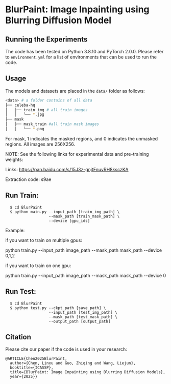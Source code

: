 
# BlurPaint: Image Inpainting using Blurring Diffusion Model


## Running the Experiments
The code has been tested on Python 3.8.10 and PyTorch 2.0.0. 
Please refer to `environment.yml` for a list of environments that can be used to run the code.

## Usage

The models and datasets are placed in the `data/` folder as follows:
```bash
<data> # a folder contains of all data
├── celeba-hq 
│   ├── train_img # all train images
│   │   └── *.jpg
├── mask 
│   ├── mask_train #all train mask images
│   │   └── *.png
```
For mask, 1 indicates the masked regions, and 0 indicates the unmasked
regions. All images are 256X256.

NOTE: See the following links for experimental data and pre-training weights:

Links: https://pan.baidu.com/s/15J3z-gnjtFnuvRH8ksczKA 

Extraction code: s9ae 

## Run Train:

```
  $ cd BlurPaint
  $ python main.py --input_path [train_img_path] \
                   --mask_path [train_mask_path] \
                   --device [gpu_ids]
```
Example:

if you want to train on multiple gpus:

python train.py --input_path image_path --mask_path mask_path --device 0,1,2

if you want to train on one gpu:

python train.py --input_path image_path --mask_path mask_path --device 0


## Run Test:
```
  $ cd BlurPaint
  $ python test.py --ckpt_path [save_path] \
                   --input_path [test_img_path] \
                   --mask_path [test_mask_path] \
                   --output_path [output_path]
```
## Citation
Please cite our paper if the code is used in your research:
```
@ARTICLE{Chen2025BlurPaint,
  author={Chen, Linxu and Guo, Zhiqing and Wang, Liejun},
  booktitle={ICASSP}, 
  title={BlurPaint: Image Inpainting using Blurring Diffusion Models}, 
  year={2025}}
```
